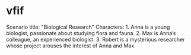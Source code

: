 # vfif
Scenario title: "Biological Research" Characters:  1. Anna is a young biologist, passionate about studying flora and fauna. 2. Max is Anna’s colleague, an experienced biologist.  3. Robert is a mysterious researcher whose project arouses the interest of Anna and Max.
